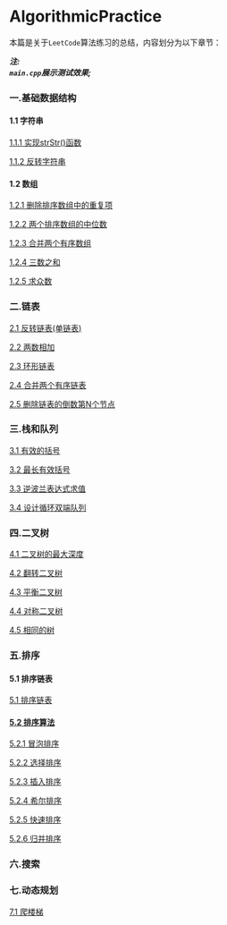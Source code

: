 # AlgorithmicPractice

本篇是关于`LeetCode`算法练习的总结，内容划分为以下章节：

***注:***  
***`main.cpp`展示测试效果;*** 


### 一.基础数据结构
#### 1.1 字符串
[1.1.1 实现strStr()函数](https://github.com/binzi56/AlgorithmicPractice/tree/master/AlgorithmicPractice/AlgorithmicPractice/Demo1/String/Demo1_1_1)

[1.1.2 反转字符串](https://github.com/binzi56/AlgorithmicPractice/tree/master/AlgorithmicPractice/AlgorithmicPractice/Demo1/String/Demo1_1_2)

#### 1.2 数组
[1.2.1 删除排序数组中的重复项](https://github.com/binzi56/AlgorithmicPractice/tree/master/AlgorithmicPractice/AlgorithmicPractice/Demo1/Array/Demo1_2_1)

[1.2.2 两个排序数组的中位数](https://github.com/binzi56/AlgorithmicPractice/tree/master/AlgorithmicPractice/AlgorithmicPractice/Demo1/Array/Demo1_2_2)

[1.2.3 合并两个有序数组](https://github.com/binzi56/AlgorithmicPractice/tree/master/AlgorithmicPractice/AlgorithmicPractice/Demo1/Array/Demo1_2_3)

[1.2.4 三数之和](https://github.com/binzi56/AlgorithmicPractice/tree/master/AlgorithmicPractice/AlgorithmicPractice/Demo1/Array/Demo1_2_4)

[1.2.5 求众数](https://github.com/binzi56/AlgorithmicPractice/tree/master/AlgorithmicPractice/AlgorithmicPractice/Demo1/Array/Demo1_2_5)

### 二.链表
[2.1 反转链表(单链表)](https://github.com/binzi56/AlgorithmicPractice/tree/master/AlgorithmicPractice/AlgorithmicPractice/Demo2/Demo2_1)

[2.2 两数相加](https://github.com/binzi56/AlgorithmicPractice/tree/master/AlgorithmicPractice/AlgorithmicPractice/Demo2/Demo2_2)

[2.3 环形链表](https://github.com/binzi56/AlgorithmicPractice/tree/master/AlgorithmicPractice/AlgorithmicPractice/Demo2/Demo2_3)

[2.4 合并两个有序链表](https://github.com/binzi56/AlgorithmicPractice/tree/master/AlgorithmicPractice/AlgorithmicPractice/Demo2/Demo2_4)

[2.5 删除链表的倒数第N个节点](https://github.com/binzi56/AlgorithmicPractice/tree/master/AlgorithmicPractice/AlgorithmicPractice/Demo2/Demo2_5)

### 三.栈和队列
[3.1 有效的括号](https://github.com/binzi56/AlgorithmicPractice/tree/master/AlgorithmicPractice/AlgorithmicPractice/Demo3/Demo3_1)

[3.2 最长有效括号](https://github.com/binzi56/AlgorithmicPractice/tree/master/AlgorithmicPractice/AlgorithmicPractice/Demo3/Demo3_2)

[3.3 逆波兰表达式求值](https://github.com/binzi56/AlgorithmicPractice/tree/master/AlgorithmicPractice/AlgorithmicPractice/Demo3/Demo3_3)

[3.4 设计循环双端队列](https://github.com/binzi56/AlgorithmicPractice/tree/master/AlgorithmicPractice/AlgorithmicPractice/Demo3/Demo3_4)

### 四.二叉树
[4.1 二叉树的最大深度](https://github.com/binzi56/AlgorithmicPractice/tree/master/AlgorithmicPractice/AlgorithmicPractice/Demo4/Demo4_1)

[4.2 翻转二叉树](https://github.com/binzi56/AlgorithmicPractice/tree/master/AlgorithmicPractice/AlgorithmicPractice/Demo4/Demo4_2)

[4.3 平衡二叉树](https://github.com/binzi56/AlgorithmicPractice/tree/master/AlgorithmicPractice/AlgorithmicPractice/Demo4/Demo4_3)

[4.4 对称二叉树](https://github.com/binzi56/AlgorithmicPractice/tree/master/AlgorithmicPractice/AlgorithmicPractice/Demo4/Demo4_4)

[4.5 相同的树](https://github.com/binzi56/AlgorithmicPractice/tree/master/AlgorithmicPractice/AlgorithmicPractice/Demo4/Demo4_5)


### 五.排序
#### 5.1 排序链表
[5.1 排序链表](https://github.com/binzi56/AlgorithmicPractice/tree/master/AlgorithmicPractice/AlgorithmicPractice/Demo5/Demo5_1)

#### [5.2 排序算法](https://github.com/binzi56/AlgorithmicPractice/tree/master/AlgorithmicPractice/AlgorithmicPractice/Demo5/Demo5_2)
[5.2.1 冒泡排序](https://github.com/binzi56/AlgorithmicPractice/tree/master/AlgorithmicPractice/AlgorithmicPractice/Demo5/Demo5_2/Demo5_2_1)

[5.2.2 选择排序](https://github.com/binzi56/AlgorithmicPractice/tree/master/AlgorithmicPractice/AlgorithmicPractice/Demo5/Demo5_2/Demo5_2_2)

[5.2.3 插入排序](https://github.com/binzi56/AlgorithmicPractice/tree/master/AlgorithmicPractice/AlgorithmicPractice/Demo5/Demo5_2/Demo5_2_3)

[5.2.4 希尔排序](https://github.com/binzi56/AlgorithmicPractice/tree/master/AlgorithmicPractice/AlgorithmicPractice/Demo5/Demo5_2/Demo5_2_4)

[5.2.5 快速排序](https://github.com/binzi56/AlgorithmicPractice/tree/master/AlgorithmicPractice/AlgorithmicPractice/Demo5/Demo5_2/Demo5_2_5)

[5.2.6 归并排序](https://github.com/binzi56/AlgorithmicPractice/tree/master/AlgorithmicPractice/AlgorithmicPractice/Demo5/Demo5_2/Demo5_2_6)

### 六.搜索

### 七.动态规划
[7.1 爬楼梯](https://github.com/binzi56/AlgorithmicPractice/tree/master/AlgorithmicPractice/AlgorithmicPractice/Demo7/Demo7_1)


